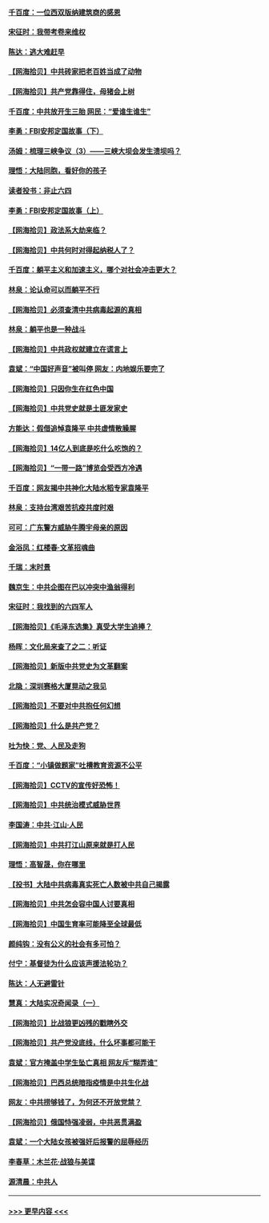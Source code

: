 #### [千百度：一位西双版纳建筑商的感恩](../pages/nsc993/n12998487.md?t=06041951) 
#### [宋征时：我带考卷来维权](../pages/nsc993/n12994088.md?t=06041951) 
#### [陈达：逃大难赶早](../pages/nsc993/n12993569.md?t=06041951) 
#### [【网海拾贝】中共砖家把老百姓当成了动物](../pages/nsc993/n12993483.md?t=06041951) 
#### [【网海拾贝】共产党靠得住，母猪会上树](../pages/nsc993/n12990730.md?t=06041951) 
#### [千百度：中共放开生三胎 网民：“爱谁生谁生”](../pages/nsc993/n12990644.md?t=06041951) 
#### [李勇：FBI安邦定国故事（下）](../pages/nsc993/n12987854.md?t=06041951) 
#### [汤姆：梳理三峡争议（3）——三峡大坝会发生溃坝吗？](../pages/nsc993/n12989806.md?t=06041951) 
#### [理悟：大陆同胞，看好你的孩子](../pages/nsc993/n12989778.md?t=06041951) 
#### [读者投书：非止六四](../pages/nsc993/n12989673.md?t=06041951) 
#### [李勇：FBI安邦定国故事（上）](../pages/nsc993/n12987749.md?t=06041951) 
#### [【网海拾贝】政法系大劫来临？](../pages/nsc993/n12987596.md?t=06041951) 
#### [【网海拾贝】中共何时对得起纳税人了？](../pages/nsc993/n12985578.md?t=06041951) 
#### [千百度：躺平主义和加速主义，哪个对社会冲击更大？](../pages/nsc993/n12985512.md?t=06041951) 
#### [林泉：论认命可以而躺平不行](../pages/nsc993/n12985505.md?t=06041951) 
#### [【网海拾贝】必须查清中共病毒起源的真相](../pages/nsc993/n12984276.md?t=06041951) 
#### [林泉：躺平也是一种战斗](../pages/nsc993/n12984194.md?t=06041951) 
#### [【网海拾贝】中共政权就建立在谎言上](../pages/nsc993/n12981880.md?t=06041951) 
#### [袁斌：“中国好声音”被叫停 网友：内地娱乐要完了](../pages/nsc993/n12981826.md?t=06041951) 
#### [【网海拾贝】只因你生在红色中国](../pages/nsc993/n12979096.md?t=06041951) 
#### [【网海拾贝】中共党史就是土匪发家史](../pages/nsc993/n12976478.md?t=06041951) 
#### [方能达：假借追悼袁隆平 中共虚情散臊腥](../pages/nsc993/n12976396.md?t=06041951) 
#### [【网海拾贝】14亿人到底是吃什么吃饱的？](../pages/nsc993/n12974125.md?t=06041951) 
#### [【网海拾贝】“一带一路”博览会受西方冷遇](../pages/nsc993/n12971787.md?t=06041951) 
#### [千百度：网友揭中共神化大陆水稻专家袁隆平](../pages/nsc993/n12971733.md?t=06041951) 
#### [林泉：支持台湾艰苦抗疫共度时艰](../pages/nsc993/n12971350.md?t=06041951) 
#### [可可：广东警方威胁牛腾宇母亲的原因](../pages/nsc993/n12971100.md?t=06041951) 
#### [金浴凤：红楼春·文革招魂曲](../pages/nsc993/n12970354.md?t=06041951) 
#### [千瑞：末时景](../pages/nsc993/n12970337.md?t=06041951) 
#### [魏京生：中共企图在巴以冲突中渔翁得利](../pages/nsc993/n12970286.md?t=06041951) 
#### [宋征时：我找到的六四军人](../pages/nsc993/n12970213.md?t=06041951) 
#### [【网海拾贝】《毛泽东选集》真受大学生追捧？](../pages/nsc993/n12968779.md?t=06041951) 
#### [杨晖：文化局来查了之二：听证](../pages/nsc993/n12966528.md?t=06041951) 
#### [【网海拾贝】新版中共党史为文革翻案](../pages/nsc993/n12967526.md?t=06041951) 
#### [北隐：深圳赛格大厦晃动之我见](../pages/nsc993/n12967393.md?t=06041951) 
#### [【网海拾贝】不要对中共抱任何幻想](../pages/nsc993/n12965222.md?t=06041951) 
#### [【网海拾贝】什么是共产党？](../pages/nsc993/n12962781.md?t=06041951) 
#### [吐为快：党、人民及走狗](../pages/nsc993/n12962747.md?t=06041951) 
#### [千百度：“小镇做题家”吐槽教育资源不公平](../pages/nsc993/n12962705.md?t=06041951) 
#### [【网海拾贝】CCTV的宣传好恐怖！](../pages/nsc993/n12959984.md?t=06041951) 
#### [【网海拾贝】中共统治模式威胁世界](../pages/nsc993/n12957622.md?t=06041951) 
#### [李国涛：中共‧江山‧人民](../pages/nsc993/n12957502.md?t=06041951) 
#### [【网海拾贝】中共打江山原来就是打人民](../pages/nsc993/n12954345.md?t=06041951) 
#### [理悟：高智晟，你在哪里](../pages/nsc993/n12953115.md?t=06041951) 
#### [【投书】大陆中共病毒真实死亡人数被中共自己揭露](../pages/nsc993/n12953050.md?t=06041951) 
#### [【网海拾贝】中共怎会容中国人讨要真相](../pages/nsc993/n12952161.md?t=06041951) 
#### [【网海拾贝】中国生育率可能降至全球最低](../pages/nsc993/n12948793.md?t=06041951) 
#### [颜纯钩：没有公义的社会有多可怕？](../pages/nsc993/n12947626.md?t=06041951) 
#### [付宁：基督徒为什么应该声援法轮功？](../pages/nsc993/n12947233.md?t=06041951) 
#### [陈达：人无避雷针](../pages/nsc993/n12947098.md?t=06041951) 
#### [慧真：大陆实况奇闻录（一）](../pages/nsc993/n12945811.md?t=06041951) 
#### [【网海拾贝】比战狼更凶残的戳瞎外交](../pages/nsc993/n12945717.md?t=06041951) 
#### [【网海拾贝】共产党没底线，什么坏事都可能干](../pages/nsc993/n12942090.md?t=06041951) 
#### [袁斌：官方掩盖中学生坠亡真相 网友斥“糊弄谁”](../pages/nsc993/n12942029.md?t=06041951) 
#### [【网海拾贝】巴西总统暗指疫情是中共生化战](../pages/nsc993/n12938999.md?t=06041951) 
#### [网友：中共捞够钱了，为何还不开放党禁？](../pages/nsc993/n12938952.md?t=06041951) 
#### [【网海拾贝】俄国恃强凌弱，中共恶贯满盈](../pages/nsc993/n12936626.md?t=06041951) 
#### [袁斌：一个大陆女孩被强奸后报警的屈辱经历](../pages/nsc993/n12936547.md?t=06041951) 
#### [李春草：木兰花·战狼与美谍](../pages/nsc993/n12935995.md?t=06041951) 
#### [源清晨：中共人](../pages/nsc993/n12935589.md?t=06041951) 

----
#### [ >>> 更早内容 <<< ](../indexes/nsc993-earlier.md)
